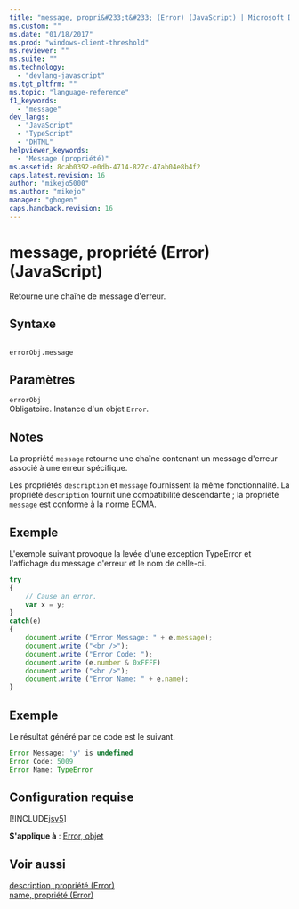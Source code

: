 ```yaml
---
title: "message, propri&#233;t&#233; (Error) (JavaScript) | Microsoft Docs"
ms.custom: ""
ms.date: "01/18/2017"
ms.prod: "windows-client-threshold"
ms.reviewer: ""
ms.suite: ""
ms.technology: 
  - "devlang-javascript"
ms.tgt_pltfrm: ""
ms.topic: "language-reference"
f1_keywords: 
  - "message"
dev_langs: 
  - "JavaScript"
  - "TypeScript"
  - "DHTML"
helpviewer_keywords: 
  - "Message (propriété)"
ms.assetid: 8cab0392-e0db-4714-827c-47ab04e8b4f2
caps.latest.revision: 16
author: "mikejo5000"
ms.author: "mikejo"
manager: "ghogen"
caps.handback.revision: 16
---
```

# message, propri&#233;t&#233; (Error) (JavaScript)
Retourne une chaîne de message d'erreur.  
  
## Syntaxe  
  
```  
  
errorObj.message  
```  
  
## Paramètres  
 `errorObj`  
 Obligatoire.  Instance d'un objet `Error`.  
  
## Notes  
 La propriété `message` retourne une chaîne contenant un message d'erreur associé à une erreur spécifique.  
  
 Les propriétés `description` et `message` fournissent la même fonctionnalité.  La propriété `description` fournit une compatibilité descendante ; la propriété `message` est conforme à la norme ECMA.  
  
## Exemple  
 L'exemple suivant provoque la levée d'une exception TypeError et l'affichage du message d'erreur et le nom de celle\-ci.  
  
```javascript  
try  
{  
    // Cause an error.  
    var x = y;  
}  
catch(e)  
{  
    document.write ("Error Message: " + e.message);  
    document.write ("<br />");  
    document.write ("Error Code: ");  
    document.write (e.number & 0xFFFF)  
    document.write ("<br />");  
    document.write ("Error Name: " + e.name);  
}  
```  
  
## Exemple  
 Le résultat généré par ce code est le suivant.  
  
```javascript  
Error Message: 'y' is undefined  
Error Code: 5009  
Error Name: TypeError  
```  
  
## Configuration requise  
 [!INCLUDE[jsv5](../../javascript/reference/includes/jsv5-md.md)]  
  
 **S'applique à** : [Error, objet](../../javascript/reference/error-object-javascript.md)  
  
## Voir aussi  
 [description, propriété \(Error\)](../../javascript/reference/description-property-error-javascript.md)   
 [name, propriété \(Error\)](../../javascript/reference/name-property-error-javascript.md)